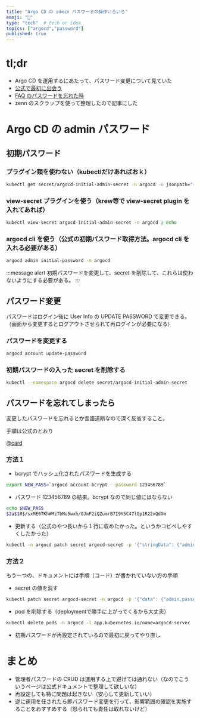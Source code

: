 ```yaml
---
title: "Argo CD の admin パスワードの操作いろいろ"
emoji: "🐙"
type: "tech"  # tech or idea
topics: ["argocd","password"]
published: true
---
```


# tl;dr

- Argo CD を運用するにあたって、パスワード変更について見ていた
- [公式で最初に出会う](https://argo-cd.readthedocs.io/en/stable/getting_started/#4-login-using-the-cli)
- [FAQ のパスワードを忘れた時](https://argo-cd.readthedocs.io/en/stable/faq/#i-forgot-the-admin-password-how-do-i-reset-it)
- zenn のスクラップを使って整理したので記事にした

# Argo CD の admin パスワード

## 初期パスワード

### プラグイン類を使わない（kubectlだけあればおｋ）

```bash
kubectl get secret/argocd-initial-admin-secret -n argocd -o jsonpath="{.data.password}" | base64 -d; echo
```

### view-secret プラグインを使う（krew等で view-secret plugin を入れてあれば）

```bash
kubectl view-secret argocd-initial-admin-secret -n argocd ; echo
```

### argocd cli を使う（公式の初期パスワード取得方法。argocd cli を入れる必要がある）

```bash
argocd admin initial-password -n argocd
```

:::message alert
初期パスワードを変更して、secret を削除して、これらは使わないようにする必要がある。
:::

## パスワード変更

パスワードはログイン後に User Info の UPDATE PASSWORD で変更できる。
（画面から変更するとログアウトさせられて再ログインが必要になる）

### パスワードを変更する

```bash
argocd account update-password
```

### 初期パスワードの入った secret を削除する

```bash
kubectl --namespace argocd delete secret/argocd-initial-admin-secret
```

## パスワードを忘れてしまったら

変更したパスワードを忘れるとか言語道断なので深く反省すること。

手順は公式のとおり

@[card](https://argo-cd.readthedocs.io/en/stable/faq/#i-forgot-the-admin-password-how-do-i-reset-it)

### 方法１

- bcrypt でハッシュ化されたパスワードを生成する

```bash
export NEW_PASS=`argocd account bcrypt --password 123456789`
```

- パスワード 123456789 の結果。bcrypt なので同じ値にはならない

```bash
echo $NEW_PASS
$2a$10$/sxME6TKhWMzTbMo5wxh/OJmF2iQZumrB7I9Y5C47lGp1R22xQdXm
```

- 更新する（公式のやつ長いから１行に収めたかった。というかコピペしやすくしたかった）

```bash
kubectl -n argocd patch secret argocd-secret -p '{"stringData": {"admin.password": "'$(echo $NEW_PASS)'", "admin.passwordMtime": "'$(date +%FT%T%Z)'" }}'
```

### 方法２

もう一つの、ドキュメントには手順（コード）が書かれていない方の手順

- secret の値を消す

```bash
kubectl patch secret argocd-secret -n argocd -p '{"data": {"admin.password": null, "admin.passwordMtime": null}}'
```

- pod を削除する（deploymentで勝手に上がってくるから大丈夫）

```bash
kubectl delete pods -n argocd -l app.kubernetes.io/name=argocd-server
```

- 初期パスワードが再設定されているので最初に戻ってやり直し

# まとめ

- 管理者パスワードの CRUD は運用する上で避けては通れない（なのでこういうページは公式ドキュメントで整理して欲しいな）
- 再設定しても特に問題は起きない（安心して更新していい）
- 逆に運用を任されたら即パスワード変更を行って、影響範囲の確認を実施することをおすすめする（怒られても責任は取れないけど）
